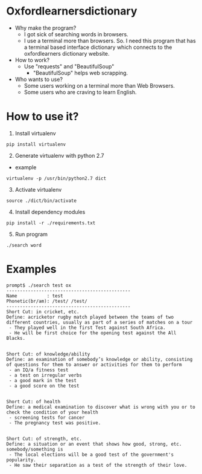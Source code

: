 # Oxfordlearnersdictionary

* Why make the program?
    * I got sick of searching words in browsers.
    * I use a terminal more than browsers. So. I need this program
      that has a terminal based interface dictionary which connects
      to the oxfordlearners dictionary website.
* How to work?
    * Use "requests" and "BeautifulSoup"
        * "BeautifulSoup" helps web scrapping.
* Who wants to use?
    * Some users working on a terminal more than Web Browsers.
    * Some users who are craving to learn English.


# How to use it?

1. Install virtualenv

```
pip install virtualenv
```

2. Generate virtualenv with python 2.7

* example

```
virtualenv -p /usr/bin/python2.7 dict
```

3. Activate virtualenv

```
source ./dict/bin/activate
```

4. Install dependency modules

```
pip install -r ./requirements.txt
```

5. Run program

```
./search word
```

# Examples

```
prompt$ ./search test ox
----------------------------------------------
Name           : test
Phonetic(br/am): /test/ /test/
----------------------------------------------
Short Cut: in cricket, etc.
Define: acricketor rugby match played between the teams of two different countries, usually as part of a series of matches on a tour
 - They played well in the first Test against South Africa.
 - He will be first choice for the opening test against the All Blacks.


Short Cut: of knowledge/ability
Define: an examination of somebody’s knowledge or ability, consisting of questions for them to answer or activities for them to perform
 - an IQ/a fitness test
 - a test on irregular verbs
 - a good mark in the test
 - a good score on the test


Short Cut: of health
Define: a medical examination to discover what is wrong with you or to check the condition of your health
 - screening tests for cancer
 - The pregnancy test was positive.


Short Cut: of strength, etc.
Define: a situation or an event that shows how good, strong, etc. somebody/something is
 - The local elections will be a good test of the government's popularity.
 - He saw their separation as a test of the strength of their love.
```
